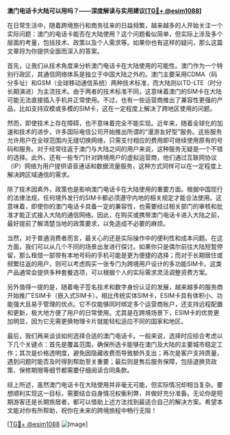 **澳门电话卡大陆可以用吗？——深度解读与实用建议[[TG💪+ @esim1088](https://t.me/s/esim1088)]**

在日常生活中，随着跨境旅行和商务往来的日益频繁，越来越多的人开始关注一个实际问题：澳门的电话卡能否在大陆使用？这个问题看似简单，但实际上涉及多个层面的考量，包括技术、政策以及个人需求等。如果你也有这样的疑问，那么这篇文章将为你提供全面而深入的答案。

首先，让我们从技术角度来分析澳门电话卡在大陆使用的可能性。澳门作为一个特别行政区，其通信网络体系是独立于中国大陆之外的。澳门主要采用CDMA（码分多址）和GSM（全球移动通信系统）两种技术标准，而大陆则以TD-LTE（时分长期演进）为主流技术。由于两者的技术标准不同，这意味着澳门的SIM卡在大陆可能无法直接插入手机并正常使用。不过，也有一些运营商推出了兼容性更强的产品，比如支持双模或多模的SIM卡，这在一定程度上解决了跨地区使用的问题。

然而，即使技术上存在障碍，也不意味着完全不能实现。近年来，随着全球化的加速和技术的进步，许多国际电信公司开始推出所谓的“漫游友好型”服务。这些服务允许用户在全球范围内无缝切换网络，只需支付相应的费用即可继续使用原有的号码和服务。对于经常往返于澳门与大陆之间的用户来说，这种服务无疑是一个不错的选择。此外，还有一些专门针对跨境用户的虚拟运营商，他们通过互联网协议（IP）网络为用户提供语音通话和数据流量服务，这种方式同样可以在一定程度上解决跨区域通信的需求。

除了技术因素外，政策也是影响澳门电话卡在大陆使用的重要方面。根据中国现行的法律法规，任何境外发行的SIM卡都必须遵守内地的相关规定才能合法使用。这意味着，即使你的澳门电话卡具备一定的兼容性，也需要经过相关部门的审核和批准才能正式接入大陆的通信网络。因此，在购买或携带澳门电话卡进入大陆之前，最好提前了解清楚当地的政策要求，以免造成不必要的麻烦。

当然，对于普通消费者而言，最关心的还是实际操作中的便利性和成本问题。在这方面，我们可以从几个不同的场景出发进行探讨。如果你只是偶尔前往大陆短暂停留，那么租借一部带有本地号码的手机可能是更为便捷的选择；而对于长期居住或频繁往返的用户，则可以考虑购买一张专门为跨境用户设计的多功能SIM卡。这类产品通常会提供多种套餐选项，可以根据个人的实际需求灵活调整资费方案。

另外值得一提的是，随着电子签名技术和数字身份认证的发展，越来越多的服务商开始推广ESIM卡（嵌入式SIM卡）。相比传统实体SIM卡，ESIM卡具有体积小、功能强大且易于管理的优点。它不仅能够同时绑定多个运营商账户，还支持远程配置和更新，极大地方便了用户的日常使用。尤其是在跨境场景下，ESIM卡的优势更加明显，因为它无需更换物理卡片就能轻松适应不同的国家和地区。

最后，我们再来谈谈如何选择合适的澳门电话卡。一般来说，选择时应综合考虑以下几个关键点：首先是覆盖范围，确保所选卡能够在澳门及大陆的主要城市稳定工作；其次是价格透明度，避免因隐藏收费而导致额外支出；再次是客户支持质量，遇到问题时能否及时得到帮助至关重要；最后则是售后服务保障，包括退换货政策、保修期限等细节都需要仔细阅读合同条款。

综上所述，虽然澳门电话卡在大陆使用并非毫无可能，但实际情况却相当复杂。要想顺利实现这一目标，需要结合自身情况权衡利弊，并做好充分准备。无论你是短期游客还是长期旅居者，都可以借助上述方法找到最适合自己的解决方案。希望本文能对你有所帮助，祝你在未来的跨境旅程中畅行无阻！

[[TG💪+ @esim1088](https://t.me/s/esim1088) ![Image](https://i.postimg.cc/4NQfJmqS/Snipaste-2025-05-13-00-14-12.png)]
